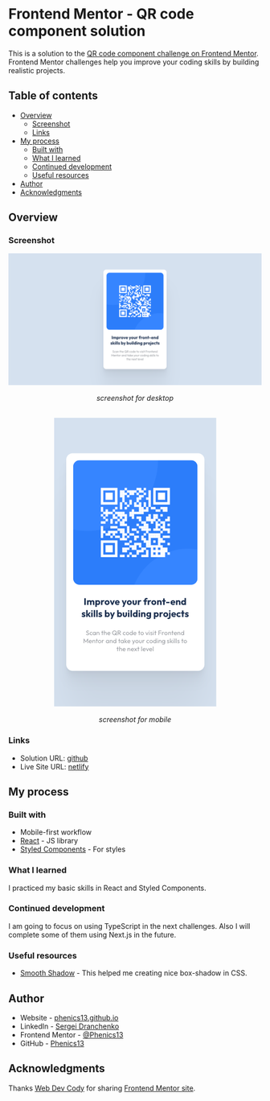 # Frontend Mentor - QR code component solution

This is a solution to the [QR code component challenge on Frontend Mentor](https://www.frontendmentor.io/challenges/qr-code-component-iux_sIO_H). Frontend Mentor challenges help you improve your coding skills by building realistic projects.

## Table of contents

- [Overview](#overview)
  - [Screenshot](#screenshot)
  - [Links](#links)
- [My process](#my-process)
  - [Built with](#built-with)
  - [What I learned](#what-i-learned)
  - [Continued development](#continued-development)
  - [Useful resources](#useful-resources)
- [Author](#author)
- [Acknowledgments](#acknowledgments)

## Overview

### Screenshot

<div align="center">
<img src="./solution/QR-code-desktop.png" alt="screenshot for desktop"/>
<p><i>screenshot for desktop</i></p>
</div>
<br/>
<div align="center">
<img src="./solution/QR-code-mobile.png" alt="screenshot for mobile"/>
<p><i>screenshot for mobile</i></p>
</div>

### Links

- Solution URL: [github](https://github.com/Phenics13/frontendmentor-io-qr-code-component)
- Live Site URL: [netlify](https://bucolic-gumdrop-cff5a1.netlify.app/)

## My process

### Built with

- Mobile-first workflow
- [React](https://reactjs.org/) - JS library
- [Styled Components](https://styled-components.com/) - For styles

### What I learned

I practiced my basic skills in React and Styled Components.

### Continued development

I am going to focus on using TypeScript in the next challenges. Also I will complete some of them using Next.js in the future.

### Useful resources

- [Smooth Shadow](https://shadows.brumm.af/) - This helped me creating nice box-shadow in CSS.

## Author

- Website - [phenics13.github.io](https://phenics13.github.io/)
- LinkedIn - [Sergei Dranchenko](https://www.linkedin.com/in/sergei-dranchenko-93b800262/)
- Frontend Mentor - [@Phenics13](https://www.frontendmentor.io/profile/Phenics13)
- GitHub - [Phenics13](https://github.com/Phenics13)

## Acknowledgments

Thanks [Web Dev Cody](https://www.youtube.com/@WebDevCody) for sharing [Frontend Mentor site](https://www.frontendmentor.io/).
